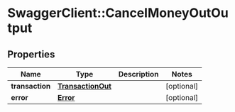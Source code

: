 # SwaggerClient::CancelMoneyOutOutput

## Properties
Name | Type | Description | Notes
------------ | ------------- | ------------- | -------------
**transaction** | [**TransactionOut**](TransactionOut.md) |  | [optional] 
**error** | [**Error**](Error.md) |  | [optional] 


